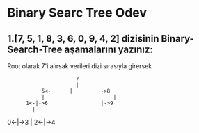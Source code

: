 # Binary Searc Tree Odev

## 1.[7, 5, 1, 8, 3, 6, 0, 9, 4, 2] dizisinin Binary-Search-Tree aşamalarını yazınız:

Root olarak 7'i alırsak verileri dizi sırasıyla girersek

				          7
				          |
			   5<-      |         ->8 
			   |	                  |
		  1<-|->6                 |->9
			|
   0<-|->3
			   |
		  2<-|->4	
